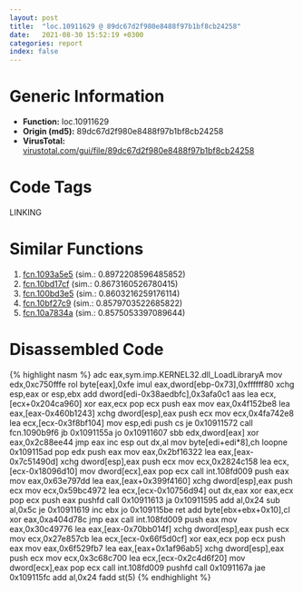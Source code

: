 ```yaml
---
layout: post
title:  "loc.10911629 @ 89dc67d2f980e8488f97b1bf8cb24258"
date:   2021-08-30 15:52:19 +0300
categories: report
index: false
---
```


# Generic Information
- **Function:** loc.10911629
- **Origin (md5):** 89dc67d2f980e8488f97b1bf8cb24258
- **VirusTotal:** [virustotal.com/gui/file/89dc67d2f980e8488f97b1bf8cb24258][virustotal_ref]

# Code Tags
<span class="tag" id="LINKING">LINKING</span>


# Similar Functions

1. [fcn.1093a5e5][similar_1_ref] (sim.: 0.8972208596485852)
2. [fcn.10bd17cf][similar_2_ref] (sim.: 0.8673160526780415)
3. [fcn.100bd3e5][similar_3_ref] (sim.: 0.8603216259176114)
4. [fcn.10bf27c9][similar_4_ref] (sim.: 0.8579703522685822)
5. [fcn.10a7834a][similar_5_ref] (sim.: 0.8575053397089644)


# Disassembled Code

{% highlight nasm %}
adc eax,sym.imp.KERNEL32.dll_LoadLibraryA
mov edx,0xc750fffe
rol byte[eax],0xfe
imul eax,dword[ebp-0x73],0xffffff80
xchg esp,eax
or esp,ebx
add dword[edi-0x38aedbfc],0x3afa0c1
aas 
lea ecx,[ecx+0x204ca960]
xor eax,ecx
pop ecx
push eax
mov eax,0x4f152be8
lea eax,[eax-0x460b1243]
xchg dword[esp],eax
push ecx
mov ecx,0x4fa742e8
lea ecx,[ecx-0x3f8bf104]
mov esp,edi
push cs
je 0x10911572
call fcn.1090b9f6
jb 0x1091155a
jo 0x10911607
sbb edx,dword[eax]
xor eax,0x2c88ee44
jmp eax
inc esp
out dx,al
mov byte[edi+edi*8],ch
loopne 0x109115ad
pop edx
push eax
mov eax,0x2bf16322
lea eax,[eax-0x7c51490d]
xchg dword[esp],eax
push ecx
mov ecx,0x2824c158
lea ecx,[ecx-0x18096d10]
mov dword[ecx],eax
pop ecx
call int.108fd009
push eax
mov eax,0x63e797dd
lea eax,[eax+0x399f4160]
xchg dword[esp],eax
push ecx
mov ecx,0x59bc4972
lea ecx,[ecx-0x10756d94]
out dx,eax
xor eax,ecx
pop ecx
push eax
pushfd 
call 0x10911613
ja 0x10911595
add al,0x24
sub al,0x5c
je 0x10911619
inc ebx
jo 0x109115be
ret 
add byte[ebx+ebx+0x10],cl
xor eax,0xa404d78c
jmp eax
call int.108fd009
push eax
mov eax,0x30c49776
lea eax,[eax-0x70bb014f]
xchg dword[esp],eax
push ecx
mov ecx,0x27e857cb
lea ecx,[ecx-0x66f5d0cf]
xor eax,ecx
pop ecx
push eax
mov eax,0x6f529fb7
lea eax,[eax+0x1af96ab5]
xchg dword[esp],eax
push ecx
mov ecx,0x3c68c700
lea ecx,[ecx-0x2c4d6f20]
mov dword[ecx],eax
pop ecx
call int.108fd009
pushfd 
call 0x1091167a
jae 0x109115fc
add al,0x24
fadd st(5)
{% endhighlight %}


[similar_1_ref]: /report/fcn.1093a5e5@89dc67d2f980e8488f97b1bf8cb24258
[similar_2_ref]: /report/fcn.10bd17cf@89dc67d2f980e8488f97b1bf8cb24258
[similar_3_ref]: /report/fcn.100bd3e5@89dc67d2f980e8488f97b1bf8cb24258
[similar_4_ref]: /report/fcn.10bf27c9@89dc67d2f980e8488f97b1bf8cb24258
[similar_5_ref]: /report/fcn.10a7834a@89dc67d2f980e8488f97b1bf8cb24258
[virustotal_ref]: https://www.virustotal.com/gui/file/89dc67d2f980e8488f97b1bf8cb24258